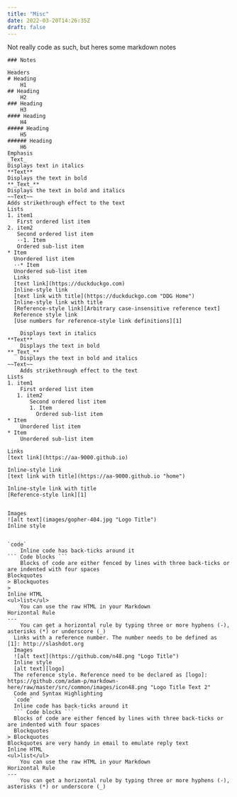 ```yaml
---
title: "Misc"
date: 2022-03-20T14:26:35Z
draft: false
---
```



Not really code as such, but heres some markdown notes

```
### Notes

Headers
# Heading
	H1
## Heading
	H2
### Heading
	H3
#### Heading
	H4
##### Heading
	H5
###### Heading
	H6
Emphasis
_Text_
Displays text in italics
**Text**
Displays the text in bold
**_Text_**
Displays the text in bold and italics
~~Text~~
Adds strikethrough effect to the text
Lists
1. item1
   First ordered list item
2. item2
   Second ordered list item
   ⋅⋅1. Item
   Ordered sub-list item
* Item
  Unordered list item
  ⋅⋅* Item
  Unordered sub-list item
  Links
  [text link](https://duckduckgo.com)
  Inline-style link
  [text link with title](https://duckduckgo.com "DDG Home")
  Inline-style link with title
  [Reference-style link][Arbitrary case-insensitive reference text]
  Reference style link
  [Use numbers for reference-style link definitions][1]

	Displays text in italics
**Text**
	Displays the text in bold
**_Text_**
	Displays the text in bold and italics
~~Text~~
	Adds strikethrough effect to the text
Lists
1. item1
    First ordered list item
   1. item2
       Second ordered list item
       1. Item
         Ordered sub-list item
* Item
    Unordered list item
* Item
    Unordered sub-list item

Links
[text link](https://aa-9000.github.io)

Inline-style link
[text link with title](https://aa-9000.github.io "home")

Inline-style link with title
[Reference-style link][1]


Images
![alt text](images/gopher-404.jpg "Logo Title")
Inline style


`code`
    Inline code has back-ticks around it
``` Code blocks ```
    Blocks of code are either fenced by lines with three back-ticks or are indented with four spaces
Blockquotes
> Blockquotes
> 
Inline HTML
<ul>list</ul>
	You can use the raw HTML in your Markdown
Horizontal Rule
---
	You can get a horizontal rule by typing three or more hyphens (-), asterisks (*) or underscore (_) 
  Links with a reference number. The number needs to be defined as [1]: http://slashdot.org
  Images
  ![alt text](https://github.com/n48.png "Logo Title")
  Inline style
  [alt text][logo]
  The reference style. Reference need to be declared as [logo]: https://github.com/adam-p/markdown-here/raw/master/src/common/images/icon48.png "Logo Title Text 2"
  Code and Syntax Highlighting
  `code`
  Inline code has back-ticks around it
  ``` Code blocks ```
  Blocks of code are either fenced by lines with three back-ticks or are indented with four spaces
  Blockquotes
> Blockquotes
Blockquotes are very handy in email to emulate reply text
Inline HTML
<ul>list</ul>
	You can use the raw HTML in your Markdown
Horizontal Rule
---
	You can get a horizontal rule by typing three or more hyphens (-), asterisks (*) or underscore (_) 
```
